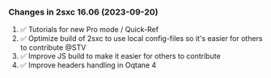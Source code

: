 
### Changes in 2sxc 16.06 (2023-09-20)

1. ✅ Tutorials for new Pro mode / Quick-Ref
1. ✅ Optimize build of 2sxc to use local config-files so it's easier for others to contribute @STV
1. ✅ Improve JS build to make it easier for others to contribute
1. ✅ Improve headers handling in Oqtane 4
